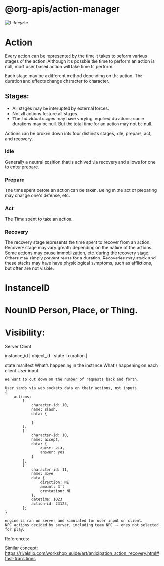 # @org-apis/action-manager
![Lifecycle](https://img.shields.io/badge/lifecycle-unstable-red)

# Action
Every action can be represented by the time it takes to peform various stages of the action.
Although it's possble the time to perform an action is null, most user based action will take time to perform.

Each stage may be a different method depending on the action.
The duration and effects change character to character.

## Stages:
*  All stages may be interupted by external forces.
*  Not all actions feature all stages.
*  The individual stages may have varying required durations; some durations may be null. But the total time for an action may not be null.

Actions can be broken down into four distincts stages, idle, prepare, act, and recovery.

### Idle
Generally a neutral position that is achived via recovery and allows for one to enter prepare.
### Prepare
The time spent before an action can be taken. Being in the act of preparing may change one's defense, etc.
### Act
The Time spent to take an action. 
### Recovery
The recovery stage represents the time spent to recover from an action. Recovery stage may vary greatly depending on the nature of the actions. Some actions may cause immoblization, etc. during the recovery stage. Others may simply prevent reuse for a duration. Recoveries may stack and these stacks may have have physiclogical symptoms, such as afflictions, but often are not visible.

# InstanceID

# NounID Person, Place, or Thing.

# Visibility:
Server
Client

instance_id | object_id | state | duration | 



state manifest
What's happening in the instance
What's happening on each client
    User input

    We want to cut down on the number of requests back and forth.

    User sends via web sockets data on their actions, not inputs.
    {
        actions:
            [
                character-id: 10,
                name: slash,
                data: {
                                        
                }
            ],
            [
                character-id: 10,
                name: accept,
                data: {
                    quest: 213,
                    answer: yes
                }
            ],
            [
                character-id: 11,
                name: move
                data {
                    direction: NE
                    amount: 3ft
                    orentation: NE
                },
                datetime: 1023
                action-id: 23123,
            ];
    }

    engine is ran on server and simulated for user input on client.
    NPC actions decided by server, including team NPC -- ones not selected for play.


References:

Similar concept:
https://rivalslib.com/workshop_guide/art/anticipation_action_recovery.html#fast-transitions
